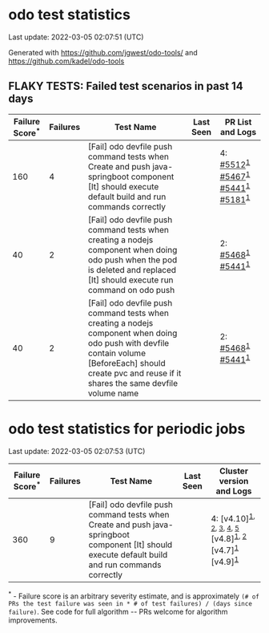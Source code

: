 # odo test statistics
Last update: 2022-03-05 02:07:51 (UTC)

Generated with https://github.com/jgwest/odo-tools/ and https://github.com/kadel/odo-tools
## FLAKY TESTS: Failed test scenarios in past 14 days
| Failure Score<sup>*</sup> | Failures | Test Name | Last Seen | PR List and Logs 
|---|---|---|---|---|
| 160 | 4 | [Fail] odo devfile push command tests when Create and push java-springboot component [It] should execute default build and run commands correctly  |  | 4: [#5512](https://github.com/openshift/odo/pull/5512)<sup>[1](https://storage.googleapis.com/origin-ci-test/pr-logs/pull/openshift_odo/5512/pull-ci-redhat-developer-odo-main-v4.9-integration-e2e/1499864518958780416/build-log.txt)</sup> [#5467](https://github.com/openshift/odo/pull/5467)<sup>[1](https://storage.googleapis.com/origin-ci-test/pr-logs/pull/openshift_odo/5467/pull-ci-redhat-developer-odo-main-v4.9-integration-e2e/1496723111893012480/build-log.txt)</sup> [#5441](https://github.com/openshift/odo/pull/5441)<sup>[1](https://storage.googleapis.com/origin-ci-test/pr-logs/pull/openshift_odo/5441/pull-ci-redhat-developer-odo-main-v4.9-integration-e2e/1498331532115316736/build-log.txt)</sup> [#5181](https://github.com/openshift/odo/pull/5181)<sup>[1](https://storage.googleapis.com/origin-ci-test/pr-logs/pull/openshift_odo/5181/pull-ci-redhat-developer-odo-main-v4.9-integration-e2e/1498924959664181248/build-log.txt)</sup> 
| 40 | 2 | [Fail] odo devfile push command tests when creating a nodejs component when doing odo push when the pod is deleted and replaced [It] should execute run command on odo push  |  | 2: [#5468](https://github.com/openshift/odo/pull/5468)<sup>[1](https://storage.googleapis.com/origin-ci-test/pr-logs/pull/openshift_odo/5468/pull-ci-redhat-developer-odo-main-v4.9-integration-e2e/1499130063554088960/build-log.txt)</sup> [#5441](https://github.com/openshift/odo/pull/5441)<sup>[1](https://storage.googleapis.com/origin-ci-test/pr-logs/pull/openshift_odo/5441/pull-ci-redhat-developer-odo-main-v4.9-integration-e2e/1497183257844781056/build-log.txt)</sup> 
| 40 | 2 | [Fail] odo devfile push command tests when creating a nodejs component when doing odo push with devfile contain volume [BeforeEach] should create pvc and reuse if it shares the same devfile volume name  |  | 2: [#5468](https://github.com/openshift/odo/pull/5468)<sup>[1](https://storage.googleapis.com/origin-ci-test/pr-logs/pull/openshift_odo/5468/pull-ci-redhat-developer-odo-main-v4.9-integration-e2e/1499848157029208064/build-log.txt)</sup> [#5441](https://github.com/openshift/odo/pull/5441)<sup>[1](https://storage.googleapis.com/origin-ci-test/pr-logs/pull/openshift_odo/5441/pull-ci-redhat-developer-odo-main-v4.9-integration-e2e/1498667129795252224/build-log.txt)</sup> 


# odo test statistics for periodic jobs
Last update: 2022-03-05 02:07:53 (UTC)

| Failure Score<sup>*</sup> | Failures | Test Name | Last Seen | Cluster version and Logs 
|---|---|---|---|---|
| 360 | 9 | [Fail] odo devfile push command tests when Create and push java-springboot component [It] should execute default build and run commands correctly  |  | 4: [v4.10]<sup>[1](https://storage.googleapis.com/origin-ci-test/logs/periodic-ci-redhat-developer-odo-main-v4.10-integration-e2e-periodic/1499263487845601280/build-log.txt), [2](https://storage.googleapis.com/origin-ci-test/logs/periodic-ci-redhat-developer-odo-main-v4.10-integration-e2e-periodic/1499354240504565760/build-log.txt), [3](https://storage.googleapis.com/origin-ci-test/logs/periodic-ci-redhat-developer-odo-main-v4.10-integration-e2e-periodic/1495549183845732352/build-log.txt), [4](https://storage.googleapis.com/origin-ci-test/logs/periodic-ci-redhat-developer-odo-main-v4.10-integration-e2e-periodic/1499082291333304320/build-log.txt), [5](https://storage.googleapis.com/origin-ci-test/logs/periodic-ci-redhat-developer-odo-main-v4.10-integration-e2e-periodic/1497995011831107584/build-log.txt)</sup> [v4.8]<sup>[1](https://storage.googleapis.com/origin-ci-test/logs/periodic-ci-redhat-developer-odo-main-v4.8-integration-e2e-periodic/1498719891392303104/build-log.txt), [2](https://storage.googleapis.com/origin-ci-test/logs/periodic-ci-redhat-developer-odo-main-v4.8-integration-e2e-periodic/1497723329950257152/build-log.txt)</sup> [v4.7]<sup>[1](https://storage.googleapis.com/origin-ci-test/logs/periodic-ci-redhat-developer-odo-main-v4.7-integration-e2e-periodic/1497360917841580032/build-log.txt)</sup> [v4.9]<sup>[1](https://storage.googleapis.com/origin-ci-test/logs/periodic-ci-redhat-developer-odo-main-v4.9-integration-e2e-periodic/1496273936772501504/build-log.txt)</sup> 



<sup>*</sup> - Failure score is an arbitrary severity estimate, and is approximately `(# of PRs the test failure was seen in * # of test failures) / (days since failure)`. See code for full algorithm -- PRs welcome for algorithm improvements.

